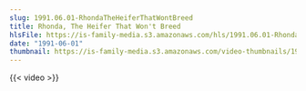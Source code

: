 ```yaml
---
slug: 1991.06.01-RhondaTheHeiferThatWontBreed
title: Rhonda, The Heifer That Won't Breed
hlsFile: https://is-family-media.s3.amazonaws.com/hls/1991.06.01-RhondaTheHeiferThatWontBreed/1991.06.01-RhondaTheHeiferThatWontBreed.m3u8
date: "1991-06-01"
thumbnail: https://is-family-media.s3.amazonaws.com/video-thumbnails/1991.06.01-RhondaTheHeiferThatWontBreed.png
---
```

{{< video >}}
